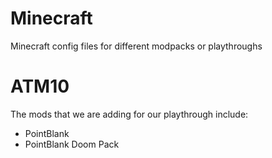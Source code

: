 # Minecraft
Minecraft config files for different modpacks or playthroughs

# ATM10
The mods that we are adding for our playthrough include:
- PointBlank
- PointBlank Doom Pack